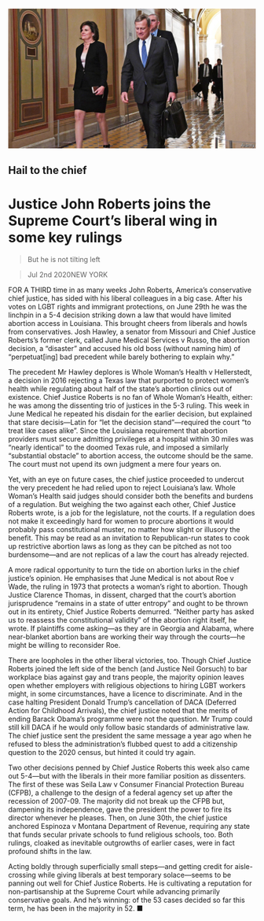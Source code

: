 ![](./images/20200704_USP005_0.jpg)

## Hail to the chief

# Justice John Roberts joins the Supreme Court’s liberal wing in some key rulings

> But he is not tilting left

> Jul 2nd 2020NEW YORK

FOR A THIRD time in as many weeks John Roberts, America’s conservative chief justice, has sided with his liberal colleagues in a big case. After his votes on LGBT rights and immigrant protections, on June 29th he was the linchpin in a 5-4 decision striking down a law that would have limited abortion access in Louisiana. This brought cheers from liberals and howls from conservatives. Josh Hawley, a senator from Missouri and Chief Justice Roberts’s former clerk, called June Medical Services v Russo, the abortion decision, a “disaster” and accused his old boss (without naming him) of “perpetuat[ing] bad precedent while barely bothering to explain why.”

The precedent Mr Hawley deplores is Whole Woman’s Health v Hellerstedt, a decision in 2016 rejecting a Texas law that purported to protect women’s health while regulating about half of the state’s abortion clinics out of existence. Chief Justice Roberts is no fan of Whole Woman’s Health, either: he was among the dissenting trio of justices in the 5-3 ruling. This week in June Medical he repeated his disdain for the earlier decision, but explained that stare decisis—Latin for “let the decision stand”—required the court “to treat like cases alike”. Since the Louisiana requirement that abortion providers must secure admitting privileges at a hospital within 30 miles was “nearly identical” to the doomed Texas rule, and imposed a similarly “substantial obstacle” to abortion access, the outcome should be the same. The court must not upend its own judgment a mere four years on.

Yet, with an eye on future cases, the chief justice proceeded to undercut the very precedent he had relied upon to reject Louisiana’s law. Whole Woman’s Health said judges should consider both the benefits and burdens of a regulation. But weighing the two against each other, Chief Justice Roberts wrote, is a job for the legislature, not the courts. If a regulation does not make it exceedingly hard for women to procure abortions it would probably pass constitutional muster, no matter how slight or illusory the benefit. This may be read as an invitation to Republican-run states to cook up restrictive abortion laws as long as they can be pitched as not too burdensome—and are not replicas of a law the court has already rejected.

A more radical opportunity to turn the tide on abortion lurks in the chief justice’s opinion. He emphasises that June Medical is not about Roe v Wade, the ruling in 1973 that protects a woman’s right to abortion. Though Justice Clarence Thomas, in dissent, charged that the court’s abortion jurisprudence “remains in a state of utter entropy” and ought to be thrown out in its entirety, Chief Justice Roberts demurred. “Neither party has asked us to reassess the constitutional validity” of the abortion right itself, he wrote. If plaintiffs come asking—as they are in Georgia and Alabama, where near-blanket abortion bans are working their way through the courts—he might be willing to reconsider Roe.

There are loopholes in the other liberal victories, too. Though Chief Justice Roberts joined the left side of the bench (and Justice Neil Gorsuch) to bar workplace bias against gay and trans people, the majority opinion leaves open whether employers with religious objections to hiring LGBT workers might, in some circumstances, have a licence to discriminate. And in the case halting President Donald Trump’s cancellation of DACA (Deferred Action for Childhood Arrivals), the chief justice noted that the merits of ending Barack Obama’s programme were not the question. Mr Trump could still kill DACA if he would only follow basic standards of administrative law. The chief justice sent the president the same message a year ago when he refused to bless the administration’s flubbed quest to add a citizenship question to the 2020 census, but hinted it could try again.

Two other decisions penned by Chief Justice Roberts this week also came out 5-4—but with the liberals in their more familiar position as dissenters. The first of these was Seila Law v Consumer Financial Protection Bureau (CFPB), a challenge to the design of a federal agency set up after the recession of 2007-09. The majority did not break up the CFPB but, dampening its independence, gave the president the power to fire its director whenever he pleases. Then, on June 30th, the chief justice anchored Espinoza v Montana Department of Revenue, requiring any state that funds secular private schools to fund religious schools, too. Both rulings, cloaked as inevitable outgrowths of earlier cases, were in fact profound shifts in the law.

Acting boldly through superficially small steps—and getting credit for aisle-crossing while giving liberals at best temporary solace—seems to be panning out well for Chief Justice Roberts. He is cultivating a reputation for non-partisanship at the Supreme Court while advancing primarily conservative goals. And he’s winning: of the 53 cases decided so far this term, he has been in the majority in 52. ■